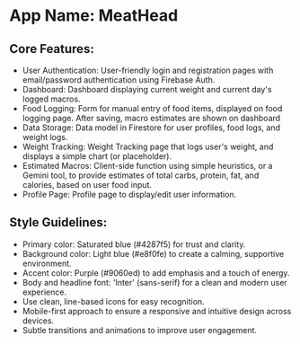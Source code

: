 # **App Name**: MeatHead

## Core Features:

- User Authentication: User-friendly login and registration pages with email/password authentication using Firebase Auth.
- Dashboard: Dashboard displaying current weight and current day's logged macros.
- Food Logging: Form for manual entry of food items, displayed on food logging page. After saving, macro estimates are shown on dashboard
- Data Storage: Data model in Firestore for user profiles, food logs, and weight logs.
- Weight Tracking: Weight Tracking page that logs user's weight, and displays a simple chart (or placeholder).
- Estimated Macros: Client-side function using simple heuristics, or a Gemini tool, to provide estimates of total carbs, protein, fat, and calories, based on user food input.
- Profile Page: Profile page to display/edit user information.

## Style Guidelines:

- Primary color: Saturated blue (#4287f5) for trust and clarity.
- Background color: Light blue (#e8f0fe) to create a calming, supportive environment.
- Accent color: Purple (#9060ed) to add emphasis and a touch of energy.
- Body and headline font: 'Inter' (sans-serif) for a clean and modern user experience.
- Use clean, line-based icons for easy recognition.
- Mobile-first approach to ensure a responsive and intuitive design across devices.
- Subtle transitions and animations to improve user engagement.